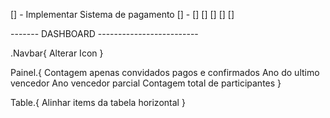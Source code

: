 [] - Implementar Sistema de pagamento
[] -
[]
[]
[]
[]
[]

------- DASHBOARD -------------------------

.Navbar{
Alterar Icon
}

Painel.{
Contagem apenas convidados pagos e confirmados
Ano do ultimo vencedor
Ano vencedor parcial
Contagem total de participantes
}

Table.{
Alinhar items da tabela horizontal
}
